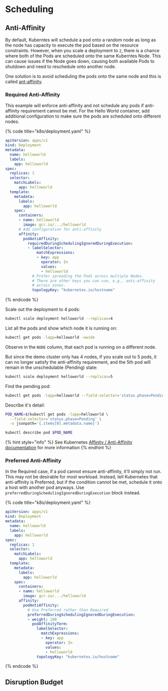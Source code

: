 # Scheduling

## Anti-Affinity

By default, Kuberntes will schedule a pod onto a random node as long as the node has capacity to execute the pod based on the resource constraints. However, when you scale a deployment to `2`, there is a chance where both of the Pods are scheduled onto the same Kuberntes Node. This can cause issues if the Node goes down, causing both available Pods to shutdown and need to reschedule onto another node.

One solution is to avoid scheduling the pods onto the same node and this is called [ant-affinity](https://kubernetes.io/docs/concepts/scheduling-eviction/assign-pod-node/#affinity-and-anti-affinity).

### Required Anti-Affinity

This example will enforce anti-affinity and not schedule any pods if anti-affinity requirement cannot be met. For the Hello World container, add additional configuration to make sure the pods are scheduled onto different nodes.

{% code title="k8s/deployment.yaml" %}
```yaml
apiVersion: apps/v1
kind: Deployment
metadata:
  name: helloworld
  labels:
    app: helloworld
spec:
  replicas: 1
  selector:
    matchLabels:
      app: helloworld
  template:
    metadata:
      labels:
        app: helloworld
    spec:
      containers:
      - name: helloworld
        image: gcr.io/.../helloworld
      # Add configuration for anti-affinity
      affinity:
        podAntiAffinity:
          requiredDuringSchedulingIgnoredDuringExecution:
          - labelSelector:
              matchExpressions:
              - key: app
                operator: In
                values:
                - helloworld
            # Prefer spreading the Pods across multiple Nodes.
            # There are other keys you can use, e.g., anti-affinity
            # across zones.
            topologyKey: "kubernetes.io/hostname"
```
{% endcode %}

Scale out the deployment to 4 pods:

```bash
kubectl scale deployment helloworld --replicas=4
```

List all the pods and show which node it is running on:

```bash
kubectl get pods -lapp=helloworld -owide
```

Observe in the `NODE` column, that each pod is running on a different node.

But since the demo cluster only has 4 nodes, if you scale out to 5 pods, it can no longer satisfy the anti-affinity requirement, and the 5th pod will remain in the unschedulable \(Pending\) state:

```bash
kubectl scale deployment helloworld --replicas=5
```

Find the pending pod:

```bash
kubectl get pods -lapp=helloworld --field-selector='status.phase=Pending'
```

Describe it's detail:

```bash
POD_NAME=$(kubectl get pods -lapp=helloworld \
  --field-selector='status.phase=Pending' \
  -o jsonpath='{.items[0].metadata.name}')

kubectl describe pod $POD_NAME
```

{% hint style="info" %}
See Kubernetes [Affinity / Anti-Affinity documentation](https://kubernetes.io/docs/concepts/scheduling-eviction/assign-pod-node/#affinity-and-anti-affinity) for more information
{% endhint %}

### Preferred Anti-Affinity

In the Required case, if a pod cannot ensure anti-affinity, it'll simply not run. This may not be desirable for most workload. Instead, tell Kubernetes that anti-affinity is Preferred, but if the condition cannot be met, schedule it onto a host with another pod anyways. Use `preferredDuringSchedulingIgnoredDuringExecution` block instead.

{% code title="k8s/deployment.yaml" %}
```yaml
apiVersion: apps/v1
kind: Deployment
metadata:
  name: helloworld
  labels:
    app: helloworld
spec:
  replicas: 1
  selector:
    matchLabels:
      app: helloworld
  template:
    metadata:
      labels:
        app: helloworld
    spec:
      containers:
      - name: helloworld
        image: gcr.io/.../helloworld
      affinity:
        podAntiAffinity:
          # Use Preferred rather than Required
          preferredDuringSchedulingIgnoredDuringExecution:
          - weight: 100
            podAffinityTerm:
              labelSelector:
                matchExpressions:
                - key: app
                  operator: In
                  values:
                  - helloworld
              topologyKey: "kubernetes.io/hostname"
```
{% endcode %}

## Disruption Budget

